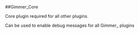 ##Gimmer_Core

Core plugin required for all other plugins.

Can be used to enable debug messages for all Gimmer_ plugins